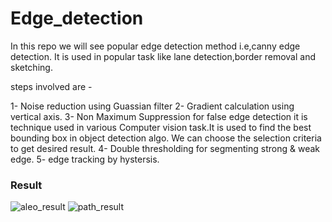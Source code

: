 # Edge_detection
In this repo we will see popular edge detection method i.e,canny edge 
detection. It is used in popular task like lane detection,border removal 
and sketching.

steps involved are - 

1- Noise reduction using Guassian filter
2- Gradient calculation using vertical axis.
3- Non Maximum Suppression for false edge detection
   it is technique used in various Computer vision task.It is used to find 
   the best bounding box in object detection algo. We can choose the 
   selection criteria to get desired result.
4- Double thresholding for segmenting strong & weak edge.
5- edge tracking by hystersis.
 
### Result
![aleo_result](https://user-images.githubusercontent.com/85456244/160239360-c8c0b5dd-c5aa-4fb7-a80c-6589204cedd9.JPG)
![path_result](https://user-images.githubusercontent.com/85456244/160239595-9db21c37-601b-4abf-a6b5-a10193677960.JPG)


